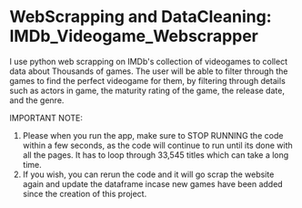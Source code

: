 # WebScrapping and DataCleaning: IMDb_Videogame_Webscrapper

I use python web scrapping on IMDb's collection of videogames to collect data about Thousands of games. The user will be able to filter through the games to find 
the perfect videogame for them, by filtering through details such as actors in game, the maturity rating of the game, the release date, and the genre.


IMPORTANT NOTE: 
1) Please when you run the app, make sure to STOP RUNNING the code within a few seconds, as the code will continue to run until its done with all the pages.
It has to loop through 33,545 titles which can take a long time.
2) If you wish, you can rerun the code and it will go scrap the website again and update the dataframe incase new games have been added since the creation of this project.
